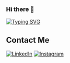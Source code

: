 ### Hi there 👋

[![Typing SVG](https://readme-typing-svg.demolab.com?font=Fira+Code&pause=1000&random=false&width=435&lines=Hi%2C+my+name+is+Tri+Hartono.;Just+call+me+Tri.;+welcome+to+my+github)](https://git.io/typing-svg)
 
## Contact Me

[![LinkedIn](https://img.shields.io/badge/LinkedIn-0077B5?style=for-the-badge&logo=linkedin&logoColor=white)](https://id.linkedin.com/in/tri-hartono-88ab90240)
[![Instagram](https://img.shields.io/badge/Instagram-E4405F?style=for-the-badge&logo=instagram&logoColor=white)](https://www.instagram.com/hrtn29)




